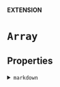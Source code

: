**EXTENSION**
# `Array`

## Properties
<details><summary><code>markdown</code></summary>

**Declaration**
```swift
public var markdown: String
```

> Render a collection of Markdown convertible elements.
>
> Elements are rendered separated by one blank line, to prevent formatting interference.
</details>
